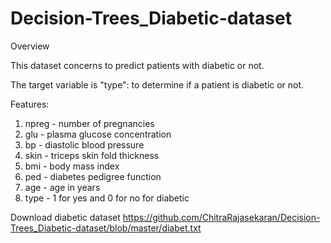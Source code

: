 # Decision-Trees_Diabetic-dataset
Overview

This dataset concerns to predict patients with diabetic or not.

The target variable is "type": to determine if a patient is diabetic or not.

Features:

1. npreg - number of pregnancies
2. glu - plasma glucose concentration
3. bp - diastolic blood pressure
4. skin - triceps skin fold thickness
5. bmi - body mass index
6. ped - diabetes pedigree function
7. age - age in years
8. type - 1 for yes and 0 for no for diabetic

Download diabetic dataset https://github.com/ChitraRajasekaran/Decision-Trees_Diabetic-dataset/blob/master/diabet.txt



